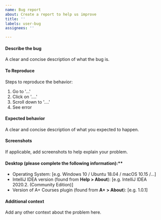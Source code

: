 ```yaml
---
name: Bug report
about: Create a report to help us improve
title: ''
labels: user-bug
assignees: ''

---
```


#### Describe the bug
A clear and concise description of what the bug is.

#### To Reproduce
Steps to reproduce the behavior:
1. Go to '...'
2. Click on '....'
3. Scroll down to '....'
4. See error

#### Expected behavior
A clear and concise description of what you expected to happen.

#### Screenshots
If applicable, add screenshots to help explain your problem.

#### Desktop (please complete the following information):**
 - Operating System: [e.g. Windows 10 / Ubuntu 18.04 / macOS 10.15 /...]
 - IntelliJ IDEA version (found from **Help > About**): [e.g. IntelliJ IDEA 2020.2. (Community Edition)]
 - Version of A+ Courses plugin (found from **A+ > About**): [e.g. 1.0.1]

#### Additional context
Add any other context about the problem here.
